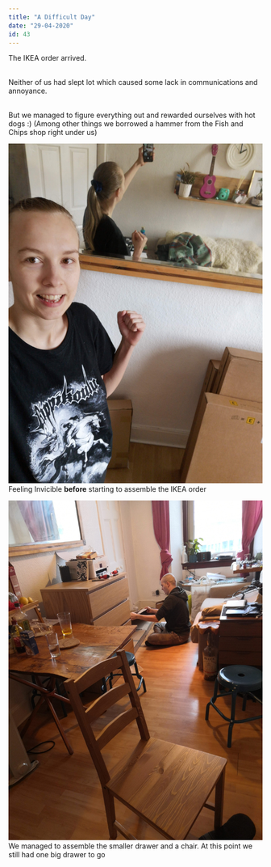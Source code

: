 ```yaml
---
title: "A Difficult Day"
date: "29-04-2020"
id: 43
---
```

The IKEA order arrived.<br><br>

Neither of us had slept lot which caused some lack in communications and annoyance. <br><br>

But we managed to figure everything out and rewarded ourselves with hot dogs :) (Among other things we borrowed a hammer from the Fish and Chips shop right under us)

![Feeling Invincible](../images/April/29.jpg)
Feeling Invicible __before__ starting to assemble the IKEA order

![A New Drawer and The Chair](../images/April/29(1).jpg)
We managed to assemble the smaller drawer and a chair. At this point we still had one big drawer to go